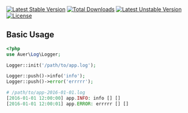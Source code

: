 [![Latest Stable Version](https://poser.pugx.org/tuki0918/auer/v/stable)](https://packagist.org/packages/tuki0918/auer) 
[![Total Downloads](https://poser.pugx.org/tuki0918/auer/downloads)](https://packagist.org/packages/tuki0918/auer) 
[![Latest Unstable Version](https://poser.pugx.org/tuki0918/auer/v/unstable)](https://packagist.org/packages/tuki0918/auer) 
[![License](https://poser.pugx.org/tuki0918/auer/license)](https://packagist.org/packages/tuki0918/auer)

## Basic Usage

```php
<?php
use Auer\Log\Logger;

Logger::init('/path/to/app.log');

Logger::push()->info('info');
Logger::push()->error('errrrr');

# /path/to/app-2016-01-01.log
[2016-01-01 12:00:00] app.INFO: info [] []
[2016-01-01 12:00:01] app.ERROR: errrrr [] []
```
